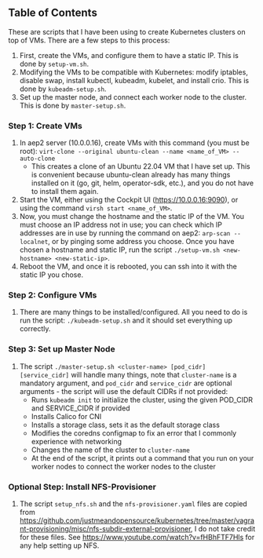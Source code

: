 ## Table of Contents
These are scripts that I have been using to create Kubernetes clusters on top of VMs. There are a few steps to this process:
1. First, create the VMs, and configure them to have a static IP. This is done by `setup-vm.sh`.
2. Modifying the VMs to be compatible with Kubernetes: modify iptables, disable swap, install kubectl, kubeadm, kubelet, and install crio. This is done by `kubeadm-setup.sh`.
3. Set up the master node, and connect each worker node to the cluster. This is done by `master-setup.sh`.

### Step 1: Create VMs
1. In aep2 server (10.0.0.16), create VMs with this command (you must be root): `virt-clone --original ubuntu-clean --name <name_of_VM> --auto-clone`
    - This creates a clone of an Ubuntu 22.04 VM that I have set up. This is convenient because ubuntu-clean already has many things installed on it (go, git, helm, operator-sdk, etc.), and you do not have to install them again.
2. Start the VM, either using the Cockpit UI (https://10.0.0.16:9090), or using the command `virsh start <name_of_VM>`.
3. Now, you must change the hostname and the static IP of the VM. You must choose an IP address not in use; you can check which IP addresses are in use by running the command on aep2: `arp-scan --localnet`, or by pinging some address you choose. Once you have chosen a hostname and static IP, run the script `./setup-vm.sh <new-hostname> <new-static-ip>`.
4. Reboot the VM, and once it is rebooted, you can ssh into it with the static IP you chose.

### Step 2: Configure VMs
1. There are many things to be installed/configured. All you need to do is run the script: `./kubeadm-setup.sh` and it should set everything up correctly.

### Step 3: Set up Master Node
1. The script `./master-setup.sh <cluster-name> [pod_cidr] [service_cidr]` will handle many things, note that `cluster-name` is a mandatory argument, and `pod_cidr` and `service_cidr` are optional arguments - the script will use the default CIDRs if not provided:
    - Runs `kubeadm init` to initialize the cluster, using the given POD_CIDR and SERVICE_CIDR if provided
    - Installs Calico for CNI
    - Installs a storage class, sets it as the default storage class
    - Modifies the coredns configmap to fix an error that I commonly experience with networking
    - Changes the name of the cluster to `cluster-name`
    - At the end of the script, it prints out a command that you run on your worker nodes to connect the worker nodes to the cluster

### Optional Step: Install NFS-Provisioner
1. The script `setup_nfs.sh` and the `nfs-provisioner.yaml` files are copied from https://github.com/justmeandopensource/kubernetes/tree/master/vagrant-provisioning/misc/nfs-subdir-external-provisioner, I do not take credit for these files. See https://www.youtube.com/watch?v=fHBhFTF7Hls for any help setting up NFS.